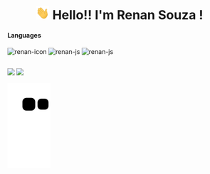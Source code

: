   <h1 align="center"> <img src="./hi.gif" height="30px" width="30px"> Hello!! I'm Renan Souza !</h1> 
<h4>Languages</h4>
 <div style="display: inline_block" align="left">
   <img align="center" alt="renan-icon" height="30" width="40" src="https://cdn.jsdelivr.net/gh/devicons/devicon/icons/html5/html5-original.svg">
   <img align="center" alt="renan-js" height="30" width="40" src="https://cdn.jsdelivr.net/gh/devicons/devicon/icons/css3/css3-original.svg">
   <img align="center" alt="renan-js" height="30" width="40" src="https://cdn.jsdelivr.net/gh/devicons/devicon/icons/javascript/javascript-original.svg">
  </div> 

  ## <div align="center">
  <img height="180em" src="https://github-readme-stats.vercel.app/api?username=renansouza12&show_icons=true&theme=tokyonight&include_all_commits=true&count_private=true"/>
 <img height="150em" src="https://github-readme-stats.vercel.app/api/top-langs/?username=renansouza12&layout=compact&langs_count=7&theme=tokyonight"/> 
</div> 

  ![Snake animation](https://github.com/renansouza12/renansouza12/blob/output/github-contribution-grid-snake.svg)
